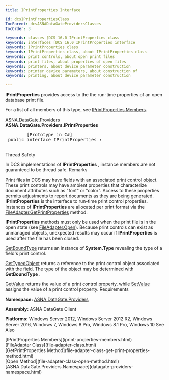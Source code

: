 ```yaml
---
title: IPrintProperties Interface

Id: dcsIPrintPropertiesClass
TocParent: dcsASNADataGateProvidersClasses
TocOrder: 3

keywords: classes [DCS 16.0 IPrintProperties class
keywords: interfaces [DCS 16.0 IPrintProperties interface
keywords: IPrintProperties class
keywords: IPrintProperties class, about IPrintProperties class
keywords: print controls, about open print files
keywords: print files, about properties of open files
keywords: printers, about device parameter construction
keywords: printer device parameters, about construction of
keywords: printing, about device parameter construction

---
```


**IPrintProperties** provides access to the the run-time properties of an open database print file. 

For a list of all members of this type, see [ IPrintProperties Members](iprint-properties-members.html).

[ASNA.DataGate.Providers](datagate-providers-namespace.html) <br /> **ASNA.DataGate.Providers.IPrintProperties** 
<pre class="syntax" >
        <span class="lang">[Prototype in C#]</span>
 <span>public interface IPrintProperties :</span>
      </pre>

Thread Safety

In DCS implementations of **IPrintProperties** , instance members are not guaranteed to be thread safe.
Remarks

Print files in DCS may have fields with an associated print control object. These print controls may have ambient properties that characterize document attributes such as "font" or "color". Access to these properties permits adjustments to report documents as they are being generated. **IPrintProperties** is the interface to run-time print control properties. Instances of **IPrintProperties** are allocated per print format via the [ FileAdapter.GetPrintProperties](file-adapter-class-get-print-properties-method.html) method.

**IPrintProperties** methods must only be used when the print file is in the open state (see [FileAdapter.Open](file-adapter-class-open-method.html)). Because print controls can exist as unmanaged objects, unexpected results may occur if **IPrintProperties** is used after the file has been closed. 

[GetBoundType](iprint-properties-class-get-bound-type-method.html) returns an instance of **System.Type** revealing the type of a field's print control. 

[GetTypedObject](iprint-properties-class-get-typed-object-method.html) returns a reference to the print control object associated with the field. The type of the object may be determined with **GetBoundType** .

[GetValue](iprint-properties-class-get-value-method.html) returns the value of a print control property, while [SetValue](iprint-properties-class-set-value-method.html) assigns the value of a print control property.
Requirements

**Namespace:** [ ASNA.DataGate.Providers](datagate-providers-namespace.html) 

**Assembly:** ASNA DataGate Client

**Platforms:** Windows Server 2012, Windows Server 2012 R2, Windows Server 2016, Windows 7, Windows 8 Pro, Windows 8.1 Pro, Windows 10
See Also

<dl />
      [IPrintProperties Members](iprint-properties-members.html) <br />
	  [FileAdapter Class](file-adapter-class.html)<br />
	  [GetPrintProperties Method](file-adapter-class-get-print-properties-method.html)<br />
	  [Open Method](file-adapter-class-open-method.html) <br />
	  [ASNA.DataGate.Providers.Namespace](datagate-providers-namespace.html)

